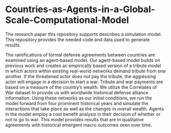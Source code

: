 # Countries-as-Agents-in-a-Global-Scale-Computational-Model
The research paper this repository supports describes a simulation model.  This repository provides the needed code and data used to generate results.

The ramifications of formal defense agreements between countries are examined using an agent-based model.  Our agent-based model builds on previous work and creates an empirically based version of a tribute model in which actors within existing real-world networks demand tribute  from one another.  If the threatened actor does not pay the tribute, the aggressing actor will engage in a decision to start a war.  Tribute and war payments are based on a measure of the country’s wealth. We utilize the Correlates of War dataset to provide us with worldwide historical defense alliance information.  Using these networks as our initial conditions, we run the model forward from four prominent historical years and simulate the interactions that take place as well as the changes in overall wealth.  Agents in the model employ a cost benefit analysis in their decision of whether or not to go to war.  This model provides results that are in qualitative agreements with historical emergent macro outcomes seen over time.  

